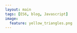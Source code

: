 ```yaml
---
layout: main
tags: [ES6, blog, Javascript]
image:
  feature: yellow_triangles.png
---
```

<!-- layout: home -->